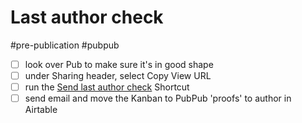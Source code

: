# Last author check

#pre-publication #pubpub

- [ ] look over Pub to make sure it's in good shape
- [ ] under Sharing header, select Copy View URL
- [ ] run the [Send last author check](shortcuts://run-shortcut?name=Send%20last%20author%20check) Shortcut
- [ ] send email and move the Kanban to PubPub 'proofs' to author in Airtable